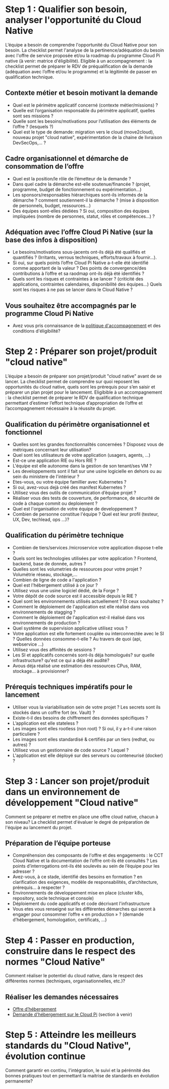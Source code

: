 # Step 1 : Qualifier son besoin, analyser l'opportunité du Cloud Native
L’équipe a besoin de comprendre l'opportunité du Cloud Native pour son besoin. La checklist permet l'analyse de la pertinence/adéquation du besoin avec l'offre de service proposée et/ou la roadmap du programme Cloud Pi native (à venir: matrice d'éligibilité). Eligible à un accompagnement : la checklist permet de préparer le RDV de préqualification de la demande (adéquation avec l’offre et/ou le programme) et la légitimité de passer en qualification technique.

## Contexte métier et besoin motivant la demande
-	Quel est le périmètre applicatif concerné (contexte métier/missions) ?
-	Quelle est l’organisation responsable du périmètre applicatif, quelles sont ses missions ?
-	Quelle sont les besoins/motivations pour l’utilisation des éléments de l’offre ? (lesquels ?)
-	Quel est le type de demande: migration vers le cloud (move2cloud), nouveau projet "cloud  native", expérimentation de la chaine de livraison DevSecOps,... ?

## Cadre organisationnel et démarche de consommation de l’offre
-	Quel est la position/le rôle de l’émetteur de la demande ?
-	Dans quel cadre la démarche est-elle soutenue/financée ? (projet, programme, budget de fonctionnement ou expérimentation…)
-	Les sponsors/responsables hiérarchiques sont-ils informés de la démarche ? comment soutiennent-il la démarche ? (mise à disposition de personnels, budget, ressources...)
-	Des équipes sont-elles dédiées ? Si oui, composition des équipes impliquées (nombre de personnes, statut, rôles et compétences…) ?

## Adéquation avec l’offre Cloud Pi Native (sur la base des infos à disposition)
-	Le besoins/motivations sous-jacents ont-ils déjà été qualifiés et quantifiés ? (Irritants, verrous techniques, efforts/travaux à fournir…). 
-	Si oui, sur quels points l’offre Cloud Pi Native a-t-elle été identifié comme apportant de la valeur ? Des points de convergence/des contributions à l’offre et sa raodmap ont-ils déjà été identifiés ? 
-	Quels sont les risques et contraintes à se lancer ? (criticité des applications, contraintes calendaires, disponibilité des équipes…) Quels sont les risques à ne pas se lancer dans le Cloud Native ?

## Vous souhaitez être accompagnés par le programme Cloud Pi Native
- Avez vous pris connaissance de la [politique d'accompagnement](https://github.com/cloud-pi-native/embarquement-autoformation/blob/main/eligibilite.md) et des conditions d'éligibilité?

# Step 2 : Préparer son projet/produit "cloud native"
L’équipe a besoin de préparer son projet/produit "cloud native" avant de se lancer. La checklist permet de comprendre sur quoi reposent les opportunités du cloud native, quels sont les prérequis pour s’en saisir et préparer un plan projet pour le lancement.
Eligibible à un accompagnement :  la checklist permet de préparer le RDV de qualification technique permettant d’estimer l’effort technique d’appropriation de l’offre et l’accompagnement nécessaire à la réussite du projet.

## Qualification du périmètre organisationnel et fonctionnel
-	Quelles sont les grandes fonctionnalités concernées ? Disposez vous de métriques concernant leur utilisation? 
-	Quel sont les utilisateurs de votre application (usagers, agents, ...)
-	Est-ce une application RIE ou Hors RIE ?
-	L'équipe est elle autonome dans la gestion de son tenant/ses VM ?
-	Les developpements sont il fait sur une usine logicielle en dehors ou au sein du ministere de l'intérieur ?
-	Etes-vous, ou votre équipe famillier avec Kubernetes ?
-	Si oui, avez-vous dejà créé des manifest Kubernetes ?
-	Utilisez vous des outils de communication d’équipe projet ?
-	Réaliser vous des tests de couverture, de performance, de sécurité de code à chaque commit ou deploiement ?
-	Quel est l'organisation de votre équipe de developpement ?
-	Combien de personne constitue l'équipe ? Quel est leur profil (testeur, UX, Dev, techlead, ops …)?

## Qualification du périmètre technique
-	Combien de tiers/services /microservice votre application dispose t-elle ?
-	Quels sont les technologies utilisées par votre application ? Frontend, backend, base de donnée, autres ?
-	Quelles sont les volumetries de ressources pour votre projet ? Volumétrie réseau, stockage,…
-	Combien de ligne de code a l'application ?
-	Quel est l'hébergement utilisé à ce jour ?
-	Utilisez vous une usine logiciel dédié, de la Forge ?
-	Votre dépôt de code source est il accessible depuis le RIE ?
-	Quel sont les environnements utilisés actuellement ? Et ceux souhaitez ?
-	Comment le déploiement de l'application est elle réalisé dans vos environnements de stagging ? 
-	Comment le déploiement de l'application est-il réalisé dans vos environnements de production ?
-	Quel système de supervision applicative utilisez vous ?
-	Votre application est elle fortement couplée ou interconnectée avec le SI ? Quelles données consomme-t-elle ? Au travers de quoi (api, webservice …)
-	Utilisez vous des affinités de sessions ?
-	Les SI et applicatifs concernés sont-ils déja homologués? sur quelle infrastructure? qu'est ce qui a déja été audité?
-	Avous déja réalisé une estimation des ressources CPus, RAM, stockage... à provisionner?

## Prérequis techniques impératifs pour le lancement
-	Utiliser vous la viariabilisation sein de votre projet ? Les secrets sont ils stockés dans un coffre fort (ex. Vault) ?
-	Existe-t-il des besoins de chiffrement des données spécifiques ?
-	L’application est elle stateless ?
-	Les images sont elles rootless (non root) ? Si oui, il y a-t-il une raison particuliere ?
-	Les images sont elles standardisé & certifiés par un tiers (redhat, ou autres) ?
-	Utilisez vous un gestionnaire de code source ? Lequel ?
-	L'application est elle déployé sur des serveurs ou conteneurisé (docker) ?

# Step 3 : Lancer son projet/produit dans un environnement de développement "Cloud native"
Comment se préparer et mettre en place une offre cloud native, chacun à son niveau? La checklist permet d'évaluer le degré de préparation de l'équipe au lancement du projet.

## Préparation de l’équipe porteuse
-	Compréhension des composants de l'offre et des engagements : le CCT Cloud Native et la documentation de l’offre ont-ils été consultés ? Les points d’interrogations ont-ils été soulevés au sein de l’équipe pour les adresser ?
-	Avez-vous, à ce stade, identifié des besoins en formation ? en clarification des exigences, modèle de responsabilités, d’architecture, prérequis…  à respecter ? 
-	Environnements de développement mise en place (cluster k8s, repository, socle technique et console)
-	Déploiement du code applicatifs et code décrivant l'infrastructure
-	Vous etes vous renseigné sur les différentes démarches qui seront à engager pour consommer l’offre « en production » ? (demande d’hébergement, homologation, certificats, …)

# Step 4 : Passer en production, construire dans le respect des normes "Cloud Native"
Comment réaliser le potentiel du cloud native, dans le respect des différentes normes (techniques, organisationnelles, etc.)? 

## Réaliser les demandes nécessaires
- [Offre d’hébergement]( https://pi.interieur.rie.gouv.fr/home-dnum/infrastructure-et-dev/hebergement-et-reseau/hebergement/)
- [Demande d'hébergement sur le Cloud Pi](https://resana.numerique.gouv.fr/public/document/consulter/7054535) (section à venir)



# Step 5 : Atteindre les meilleurs standards du "Cloud Native", évolution continue
Comment garantir en continu, l'intégration, le suivi et la pérénnité des bonnes pratiques tout en permettant la maitrise de standards en évolution permanente?
